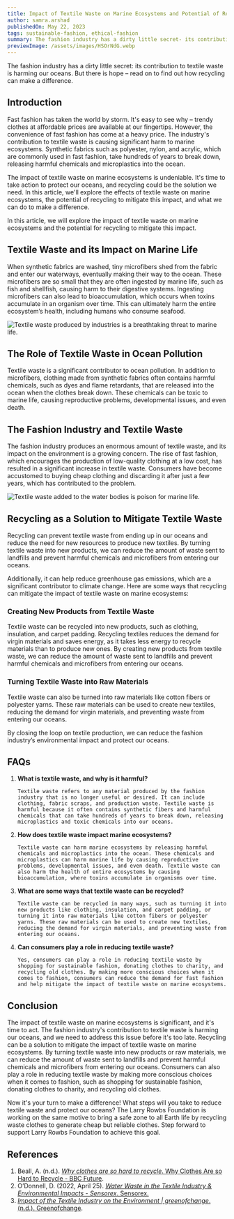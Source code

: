 ```yaml
---
title: Impact of Textile Waste on Marine Ecosystems and Potential of Recycling to Mitigate this
author: samra.arshad
publishedOn: May 22, 2023
tags: sustainable-fashion, ethical-fashion
summary: The fashion industry has a dirty little secret- its contribution to textile waste is harming our ocean | Read on to find out how recycling can make a difference.
previewImage: /assets/images/HSOrNdG.webp
---
```


The fashion industry has a dirty little secret: its contribution to textile waste is harming our oceans. But there is hope – read on to find out how recycling can make a difference.

## Introduction

Fast fashion has taken the world by storm. It's easy to see why – trendy clothes at affordable prices are available at our fingertips. However, the convenience of fast fashion has come at a heavy price. The industry's contribution to textile waste is causing significant harm to marine ecosystems. Synthetic fabrics such as polyester, nylon, and acrylic, which are commonly used in fast fashion, take hundreds of years to break down, releasing harmful chemicals and microplastics into the ocean.

The impact of textile waste on marine ecosystems is undeniable. It's time to take action to protect our oceans, and recycling could be the solution we need. In this article, we'll explore the effects of textile waste on marine ecosystems, the potential of recycling to mitigate this impact, and what we can do to make a difference.

In this article, we will explore the impact of textile waste on marine ecosystems and the potential for recycling to mitigate this impact.

## Textile Waste and its Impact on Marine Life

When synthetic fabrics are washed, tiny microfibers shed from the fabric and enter our waterways, eventually making their way to the ocean. These microfibers are so small that they are often ingested by marine life, such as fish and shellfish, causing harm to their digestive systems. Ingesting microfibers can also lead to bioaccumulation, which occurs when toxins accumulate in an organism over time. This can ultimately harm the entire ecosystem’s health, including humans who consume seafood.

![Textile waste produced by industries is a breathtaking threat to marine life.](/assets/images/HSOrNdG.webp)

## The Role of Textile Waste in Ocean Pollution

Textile waste is a significant contributor to ocean pollution. In addition to microfibers, clothing made from synthetic fabrics often contains harmful chemicals, such as dyes and flame retardants, that are released into the ocean when the clothes break down. These chemicals can be toxic to marine life, causing reproductive problems, developmental issues, and even death.

## The Fashion Industry and Textile Waste

The fashion industry produces an enormous amount of textile waste, and its impact on the environment is a growing concern. The rise of fast fashion, which encourages the production of low-quality clothing at a low cost, has resulted in a significant increase in textile waste. Consumers have become accustomed to buying cheap clothing and discarding it after just a few years, which has contributed to the problem.

![Textile waste added to the water bodies is poison for marine life. ](/assets/images/HSO4up4.webp)

## Recycling as a Solution to Mitigate Textile Waste

Recycling can prevent textile waste from ending up in our oceans and reduce the need for new resources to produce new textiles. By turning textile waste into new products, we can reduce the amount of waste sent to landfills and prevent harmful chemicals and microfibers from entering our oceans.

Additionally, it can help reduce greenhouse gas emissions, which are a significant contributor to climate change. Here are some ways that recycling can mitigate the impact of textile waste on marine ecosystems:

### Creating New Products from Textile Waste

Textile waste can be recycled into new products, such as clothing, insulation, and carpet padding. Recycling textiles reduces the demand for virgin materials and saves energy, as it takes less energy to recycle materials than to produce new ones. By creating new products from textile waste, we can reduce the amount of waste sent to landfills and prevent harmful chemicals and microfibers from entering our oceans.

### Turning Textile Waste into Raw Materials

Textile waste can also be turned into raw materials like cotton fibers or polyester yarns. These raw materials can be used to create new textiles, reducing the demand for virgin materials, and preventing waste from entering our oceans.

By closing the loop on textile production, we can reduce the fashion industry’s environmental impact and protect our oceans.

## FAQs

1.  **What is textile waste, and why is it harmful?**

        Textile waste refers to any material produced by the fashion industry that is no longer useful or desired. It can include clothing, fabric scraps, and production waste. Textile waste is harmful because it often contains synthetic fibers and harmful chemicals that can take hundreds of years to break down, releasing microplastics and toxic chemicals into our oceans.

2.  **How does textile waste impact marine ecosystems?**

        Textile waste can harm marine ecosystems by releasing harmful chemicals and microplastics into the ocean. These chemicals and microplastics can harm marine life by causing reproductive problems, developmental issues, and even death. Textile waste can also harm the health of entire ecosystems by causing bioaccumulation, where toxins accumulate in organisms over time.

3.  **What are some ways that textile waste can be recycled?**

        Textile waste can be recycled in many ways, such as turning it into new products like clothing, insulation, and carpet padding, or turning it into raw materials like cotton fibers or polyester yarns. These raw materials can be used to create new textiles, reducing the demand for virgin materials, and preventing waste from entering our oceans.

4.  **Can consumers play a role in reducing textile waste?**

        Yes, consumers can play a role in reducing textile waste by shopping for sustainable fashion, donating clothes to charity, and recycling old clothes. By making more conscious choices when it comes to fashion, consumers can reduce the demand for fast fashion and help mitigate the impact of textile waste on marine ecosystems.

## Conclusion

The impact of textile waste on marine ecosystems is significant, and it's time to act. The fashion industry's contribution to textile waste is harming our oceans, and we need to address this issue before it's too late. Recycling can be a solution to mitigate the impact of textile waste on marine ecosystems. By turning textile waste into new products or raw materials, we can reduce the amount of waste sent to landfills and prevent harmful chemicals and microfibers from entering our oceans. Consumers can also play a role in reducing textile waste by making more conscious choices when it comes to fashion, such as shopping for sustainable fashion, donating clothes to charity, and recycling old clothes.

Now it's your turn to make a difference! What steps will you take to reduce textile waste and protect our oceans? The Larry Rowbs Foundation is working on the same motive to bring a safe zone to all Earth life by recycling waste clothes to generate cheap but reliable clothes. Step forward to support Larry Rowbs Foundation to achieve this goal.

## References

1. Beall, A. (n.d.). [_Why clothes are so hard to recycle_](https://www.bbc.com/future/article/20200710-why-clothes-are-so-hard-to-recycle)[. Why Clothes Are so Hard to Recycle - BBC Future](https://www.bbc.com/future/article/20200710-why-clothes-are-so-hard-to-recycle).
2. O’Donnell, D. (2022, April 25). [_Water Waste in the Textile Industry & Environmental Impacts - Sensorex_](https://sensorex.com/water-waste-textile-industry-environmental-impacts/)[. Sensorex.](https://sensorex.com/water-waste-textile-industry-environmental-impacts/)
3. [_Impact of the Textile Industry on the Environment | greenofchange_](https://www.greenofchange.com/textile-pollution)[. (n.d.). Greenofchange](https://www.greenofchange.com/textile-pollution).
